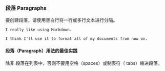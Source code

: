 ### 段落 Paragraphs

要创建段落，请使用空白行将一行或多行文本进行分隔。

```
I really like using Markdown.

I think I'll use it to format all of my documents from now on.
```

#### 段落（Paragraph）用法的最佳实践

除非 段落在列表中，否则不要用空格（spaces）或制表符（ tabs）缩进段落。